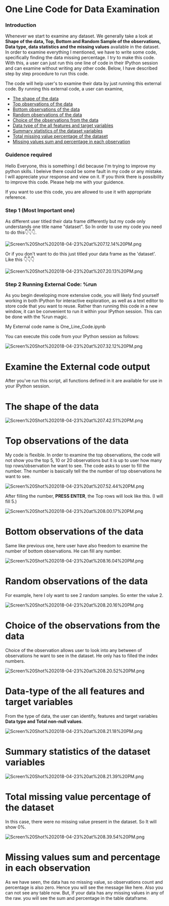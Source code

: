 # One Line Code for Data Examination

### Introduction


Whenever we start to examine any dataset. We generally take a look at **Shape of the data, Top, Bottom and Random Sample of the observations, Data type, data statistics and the missing values** available in the dataset. In order to examine everything I mentioned, we have to write some code, specifically finding the data missing percentage. I try to make this code. With this, a user can just run this one line of code in their IPython session and can examine without writing any other code. Below, I have described step by step procedure to run this code.  

The code will help user's to examine their data by just running this external code. By running this external code, a user can examine,

* [The shape of the data](#The-shape-of-the-data)
* [Top observations of the data](#Top-observations-of-the-data)
* [Bottom observations of the data](#Bottom-observations-of-the-data)
* [Random observations of the data](#Random-observations-of-the-data)
* [Choice of the observations from the data](#Choice-of-the-observations-from-the-data)
* [Data type of the all features and target variables](#Data-type-of-the-all-features-and-target-variables)
* [Summary statistics of the dataset variables](#Summary-statistics-of-the-dataset-variables)
* [Total missing value percentage of the dataset](#Total-missing-value-percentage-of-the-dataset)
* [Missing values sum and percentage in each observation](#Missing-values-sum-and-percentage-in-each-observation)

### Guidence required

Hello Everyone, this is something I did because I'm trying to improve my python skills. I beleive there could be some fault in my code or any mistake. I will appreciate your response and view on it. If you think there is possibility to improve this code. Please help me with your guidence. 

If you want to use this code, you are allowed to use it with appropriate reference. 

### Step 1 (Most Important one)
As different user titled their data frame differently but my code only understands one title name "dataset". So In order to use my code you need to do this👇👇👇.

![Screen%20Shot%202018-04-23%20at%207.12.14%20PM.png](attachment:Screen%20Shot%202018-04-23%20at%207.12.14%20PM.png)

Or if you don't want to do this just titled your data frame as the 'dataset'. Like this 👇👇👇

![Screen%20Shot%202018-04-23%20at%207.20.13%20PM.png](attachment:Screen%20Shot%202018-04-23%20at%207.20.13%20PM.png)

### Step 2 Running External Code: %run

As you begin developing more extensive code, you will likely find yourself working in both IPython for interactive exploration, as well as a text editor to store code that you want to reuse. Rather than running this code in a new window, it can be convenient to run it within your IPython session. This can be done with the %run magic.

My External code name is One_Line_Code.ipynb

You can execute this code from your IPython session as follows:

![Screen%20Shot%202018-04-23%20at%207.32.12%20PM.png](attachment:Screen%20Shot%202018-04-23%20at%207.32.12%20PM.png)

# Examine the External code output

After you've run this script, all functions defined in it are available for use in your IPython session.

# The shape of the data

![Screen%20Shot%202018-04-23%20at%207.42.51%20PM.png](attachment:Screen%20Shot%202018-04-23%20at%207.42.51%20PM.png)

# Top observations of the data

My code is flexible. In order to examine the top observations, the code will not show you the top 5, 10 or 20 observations but it is up to user how many top rows/observation he want to see. The code asks to user to fill the number. The number is basically tell the the number of top observations he want to see.

![Screen%20Shot%202018-04-23%20at%207.52.44%20PM.png](attachment:Screen%20Shot%202018-04-23%20at%207.52.44%20PM.png)

After filling the number, **PRESS ENTER**, the Top rows will look like this. (I will fill 5.)

![Screen%20Shot%202018-04-23%20at%208.00.17%20PM.png](attachment:Screen%20Shot%202018-04-23%20at%208.00.17%20PM.png)

# Bottom observations of the data

Same like previous one, here user have also freedom to examine the number of bottom observations. He can fill any number.

![Screen%20Shot%202018-04-23%20at%208.16.04%20PM.png](attachment:Screen%20Shot%202018-04-23%20at%208.16.04%20PM.png)

# Random observations of the data

For example, here I oly want to see 2 random samples. So enter the value 2.

![Screen%20Shot%202018-04-23%20at%208.20.16%20PM.png](attachment:Screen%20Shot%202018-04-23%20at%208.20.16%20PM.png)

# Choice of the observations from the data

Choice of the observation allows user to look into any between of observations he want to see in the dataset. He only has to filled the index numbers. 

![Screen%20Shot%202018-04-23%20at%208.20.52%20PM.png](attachment:Screen%20Shot%202018-04-23%20at%208.20.52%20PM.png)

# Data-type of the all features and target variables

From the type of data, the user can identify, features and target variables **Data type and Total non-null values**.

![Screen%20Shot%202018-04-23%20at%208.21.18%20PM.png](attachment:Screen%20Shot%202018-04-23%20at%208.21.18%20PM.png)

# Summary statistics of the dataset variables


![Screen%20Shot%202018-04-23%20at%208.21.39%20PM.png](attachment:Screen%20Shot%202018-04-23%20at%208.21.39%20PM.png)

# Total missing value percentage of the dataset

In this case, there were no missing value present in the dataset. So It will show 0%.

![Screen%20Shot%202018-04-23%20at%208.39.54%20PM.png](attachment:Screen%20Shot%202018-04-23%20at%208.39.54%20PM.png)

# Missing values sum and percentage in each observation

As we have seen, the data has no missing value, so observations count and percentage is also zero. Hence you will see the message like here. Also you can not see any table now. But, If your data has any missing values in any of the raw. you will see the sum and percentage in the table dataframe.



